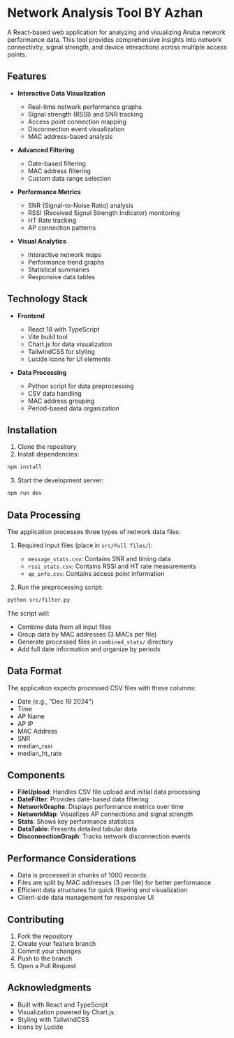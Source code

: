 # Network Analysis Tool BY Azhan 

A React-based web application for analyzing and visualizing Aruba network performance data. This tool provides comprehensive insights into network connectivity, signal strength, and device interactions across multiple access points.

## Features

- **Interactive Data Visualization**
  - Real-time network performance graphs
  - Signal strength (RSSI) and SNR tracking
  - Access point connection mapping
  - Disconnection event visualization
  - MAC address-based analysis

- **Advanced Filtering**
  - Date-based filtering
  - MAC address filtering
  - Custom data range selection

- **Performance Metrics**
  - SNR (Signal-to-Noise Ratio) analysis
  - RSSI (Received Signal Strength Indicator) monitoring
  - HT Rate tracking
  - AP connection patterns

- **Visual Analytics**
  - Interactive network maps
  - Performance trend graphs
  - Statistical summaries
  - Responsive data tables

## Technology Stack

- **Frontend**
  - React 18 with TypeScript
  - Vite build tool
  - Chart.js for data visualization
  - TailwindCSS for styling
  - Lucide Icons for UI elements

- **Data Processing**
  - Python script for data preprocessing
  - CSV data handling
  - MAC address grouping
  - Period-based data organization

## Installation

1. Clone the repository
2. Install dependencies:
```bash
npm install
```

3. Start the development server:
```bash
npm run dev
```

## Data Processing

The application processes three types of network data files:

1. Required input files (place in `src/Full files/`):
   - `message_stats.csv`: Contains SNR and timing data
   - `rssi_stats.csv`: Contains RSSI and HT rate measurements
   - `ap_info.csv`: Contains access point information

2. Run the preprocessing script:
```bash
python src/filter.py
```

The script will:
- Combine data from all input files
- Group data by MAC addresses (3 MACs per file)
- Generate processed files in `combined_stats/` directory
- Add full date information and organize by periods

## Data Format

The application expects processed CSV files with these columns:
- Date (e.g., "Dec 19 2024")
- Time
- AP Name
- AP IP
- MAC Address
- SNR
- median_rssi
- median_ht_rate

## Components

- **FileUpload**: Handles CSV file upload and initial data processing
- **DateFilter**: Provides date-based data filtering
- **NetworkGraphs**: Displays performance metrics over time
- **NetworkMap**: Visualizes AP connections and signal strength
- **Stats**: Shows key performance statistics
- **DataTable**: Presents detailed tabular data
- **DisconnectionGraph**: Tracks network disconnection events

## Performance Considerations

- Data is processed in chunks of 1000 records
- Files are split by MAC addresses (3 per file) for better performance
- Efficient data structures for quick filtering and visualization
- Client-side data management for responsive UI

## Contributing

1. Fork the repository
2. Create your feature branch
3. Commit your changes
4. Push to the branch
5. Open a Pull Request

## Acknowledgments

- Built with React and TypeScript
- Visualization powered by Chart.js
- Styling with TailwindCSS
- Icons by Lucide
